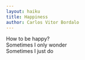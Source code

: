 ```yaml
---
layout: haiku
title: Happiness
author: Carlos Vitor Bordalo
---
```


How to be happy?<br>
Sometimes I only wonder<br>
Sometimes I just do<br>
